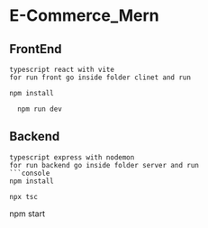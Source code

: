 # E-Commerce_Mern


## FrontEnd 
    typescript react with vite 
    for run front go inside folder clinet and run 
  ```console
npm install

    npm run dev
```


## Backend
    typescript express with nodemon
    for run backend go inside folder server and run 
    ```console
    npm install

    npx tsc

npm start
```
